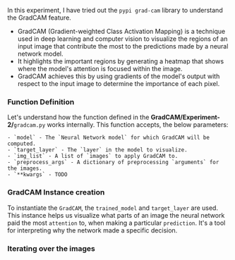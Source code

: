 In this experiment, I have tried out the `pypi grad-cam` library to understand the GradCAM feature.

- GradCAM (Gradient-weighted Class Activation Mapping) is a technique used in deep learning and computer vision to visualize the regions of an input image that contribute the most to the predictions made by a neural network model. 
- It highlights the important regions by generating a heatmap that shows where the model's attention is focused within the image. 
- GradCAM achieves this by using gradients of the model's output with respect to the input image to determine the importance of each pixel.

### Function Definition

Let's understand how the function defined in the **GradCAM/Experiment-2/**`gradcam.py` works internally. This function accepts, the below parameters:

    - `model` - The `Neural Network model` for which GradCAM will be computed.
    - `target_layer` - The `layer` in the model to visualize.
    - `img_list` - A list of `images` to apply GradCAM to.
    - `preprocess_args` - A dictionary of preprocessing `arguments` for the images.
    - `**kwargs` - TODO

### GradCAM Instance creation

To instantiate the `GradCAM`, the `trained_model` and `target_layer` are used. This instance helps us visualize what parts of an image the neural network paid the most `attention` to, when making a particular `prediction`. It's a tool for interpreting why the network made a specific decision.

### Iterating over the images



